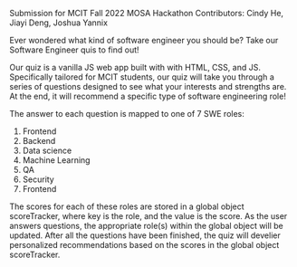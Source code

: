 Submission for MCIT Fall 2022 MOSA Hackathon
Contributors: Cindy He, Jiayi Deng, Joshua Yannix

Ever wondered what kind of software engineer you should be? Take our Software Engineer quis to find out!

Our quiz is a vanilla JS web app built with with HTML, CSS, and JS. Specifically tailored for MCIT students, our quiz will take you through a series of questions designed to see what your interests and strengths are. At the end, it will recommend a specific type of software engineering role!

The answer to each question is mapped to one of 7 SWE roles:
1. Frontend
2. Backend
3. Data science
4. Machine Learning
5. QA
6. Security
7. Frontend

The scores for each of these roles are stored in a global object scoreTracker, where key is the role, and the value is the score. As the user answers questions, the appropriate role(s) within the global object will be updated. After all the questions have been finished, the quiz will develier personalized recommendations based on the scores in the global object scoreTracker. 


